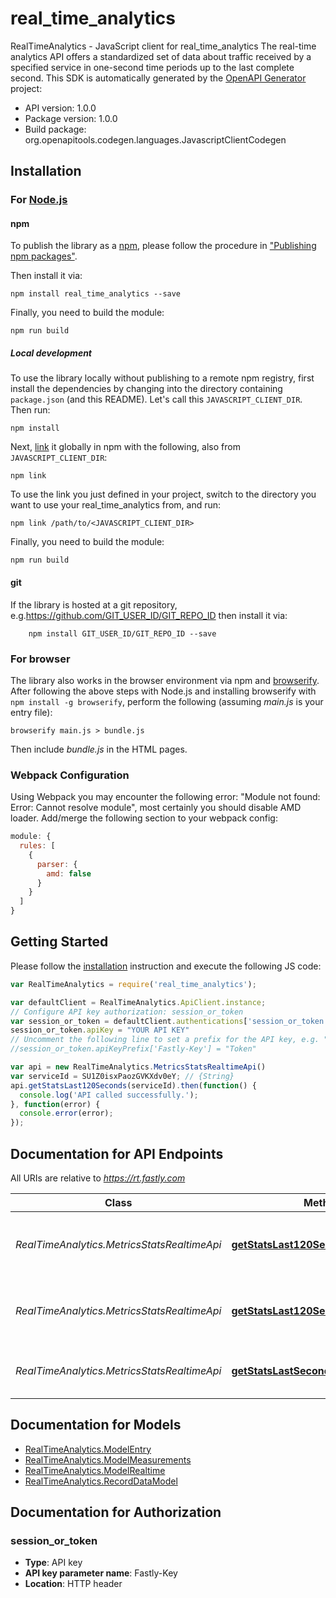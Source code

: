 # real_time_analytics

RealTimeAnalytics - JavaScript client for real_time_analytics
The real-time analytics API offers a standardized set of data about traffic received by a specified service in one-second time periods up to the last complete second.
This SDK is automatically generated by the [OpenAPI Generator](https://openapi-generator.tech) project:

- API version: 1.0.0
- Package version: 1.0.0
- Build package: org.openapitools.codegen.languages.JavascriptClientCodegen

## Installation

### For [Node.js](https://nodejs.org/)

#### npm

To publish the library as a [npm](https://www.npmjs.com/), please follow the procedure in ["Publishing npm packages"](https://docs.npmjs.com/getting-started/publishing-npm-packages).

Then install it via:

```shell
npm install real_time_analytics --save
```

Finally, you need to build the module:

```shell
npm run build
```

##### Local development

To use the library locally without publishing to a remote npm registry, first install the dependencies by changing into the directory containing `package.json` (and this README). Let's call this `JAVASCRIPT_CLIENT_DIR`. Then run:

```shell
npm install
```

Next, [link](https://docs.npmjs.com/cli/link) it globally in npm with the following, also from `JAVASCRIPT_CLIENT_DIR`:

```shell
npm link
```

To use the link you just defined in your project, switch to the directory you want to use your real_time_analytics from, and run:

```shell
npm link /path/to/<JAVASCRIPT_CLIENT_DIR>
```

Finally, you need to build the module:

```shell
npm run build
```

#### git

If the library is hosted at a git repository, e.g.https://github.com/GIT_USER_ID/GIT_REPO_ID
then install it via:

```shell
    npm install GIT_USER_ID/GIT_REPO_ID --save
```

### For browser

The library also works in the browser environment via npm and [browserify](http://browserify.org/). After following
the above steps with Node.js and installing browserify with `npm install -g browserify`,
perform the following (assuming *main.js* is your entry file):

```shell
browserify main.js > bundle.js
```

Then include *bundle.js* in the HTML pages.

### Webpack Configuration

Using Webpack you may encounter the following error: "Module not found: Error:
Cannot resolve module", most certainly you should disable AMD loader. Add/merge
the following section to your webpack config:

```javascript
module: {
  rules: [
    {
      parser: {
        amd: false
      }
    }
  ]
}
```

## Getting Started

Please follow the [installation](#installation) instruction and execute the following JS code:

```javascript
var RealTimeAnalytics = require('real_time_analytics');

var defaultClient = RealTimeAnalytics.ApiClient.instance;
// Configure API key authorization: session_or_token
var session_or_token = defaultClient.authentications['session_or_token'];
session_or_token.apiKey = "YOUR API KEY"
// Uncomment the following line to set a prefix for the API key, e.g. "Token" (defaults to null)
//session_or_token.apiKeyPrefix['Fastly-Key'] = "Token"

var api = new RealTimeAnalytics.MetricsStatsRealtimeApi()
var serviceId = SU1Z0isxPaozGVKXdv0eY; // {String} 
api.getStatsLast120Seconds(serviceId).then(function() {
  console.log('API called successfully.');
}, function(error) {
  console.error(error);
});


```

## Documentation for API Endpoints

All URIs are relative to *https://rt.fastly.com*

Class | Method | HTTP request | Description
------------ | ------------- | ------------- | -------------
*RealTimeAnalytics.MetricsStatsRealtimeApi* | [**getStatsLast120Seconds**](docs/MetricsStatsRealtimeApi.md#getStatsLast120Seconds) | **GET** /v1/channel/{service_id}/ts/h | Get real-time data for the last 120 seconds
*RealTimeAnalytics.MetricsStatsRealtimeApi* | [**getStatsLast120SecondsLimitEntries**](docs/MetricsStatsRealtimeApi.md#getStatsLast120SecondsLimitEntries) | **GET** /v1/channel/{service_id}/ts/h/limit/{max_entries} | Get a limited number of real-time data entries
*RealTimeAnalytics.MetricsStatsRealtimeApi* | [**getStatsLastSecond**](docs/MetricsStatsRealtimeApi.md#getStatsLastSecond) | **GET** /v1/channel/{service_id}/ts/{timestamp_in_seconds} | Get real-time data for the last second


## Documentation for Models

 - [RealTimeAnalytics.ModelEntry](docs/ModelEntry.md)
 - [RealTimeAnalytics.ModelMeasurements](docs/ModelMeasurements.md)
 - [RealTimeAnalytics.ModelRealtime](docs/ModelRealtime.md)
 - [RealTimeAnalytics.RecordDataModel](docs/RecordDataModel.md)


## Documentation for Authorization



### session_or_token


- **Type**: API key
- **API key parameter name**: Fastly-Key
- **Location**: HTTP header

